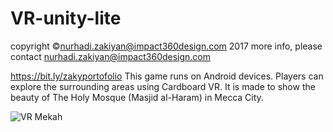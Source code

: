 # VR-unity-lite
copyright ©nurhadi.zakiyan@impact360design.com 2017
more info, please contact nurhadi.zakiyan@impact360design.com

https://bit.ly/zakyportofolio
This game runs on Android devices. 
Players can explore the surrounding areas using Cardboard VR. 
It is made to show the beauty of The Holy Mosque (Masjid al-Haram) in Mecca City.

<picture>
  <source media="(prefers-color-scheme: dark)" srcset="https://zakyshowcase.000webhostapp.com/img/about-03.jpg">
  <source media="(prefers-color-scheme: light)" srcset="https://zakyshowcase.000webhostapp.com/img/about-03.jpg">
  <img alt="VR Mekah" src="https://zakyshowcase.000webhostapp.com/img/about-04.jpg">
</picture>

